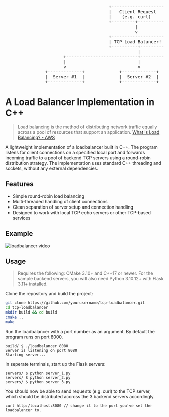 <pre>
                                       +--------------------+
                                       |   Client Request   |
                                       |    (e.g. curl)     |
                                       +---------+----------+
                                                 |
                                                 v
                                       +--------------------+
                                       | TCP Load Balancer! |
                                       +----------+---------+
                                                  |     
                      +---------------------------+---------------------------+
                      |                           |                           |
                      v                           v                           v
               +-------------+             +-------------+             +-------------+
               |  Server #1  |             |  Server #2  |             |  Server #3  |
               +-------------+             +-------------+             +-------------+
</pre>




# A Load Balancer Implementation in C++

> Load balancing is the method of distributing network traffic equally across a pool of resources that support an application. [What is Load Balancing? - AWS](https://aws.amazon.com/what-is/load-balancing/)


A lightweight implementation of a loadbalancer built in C++. The program listens for client connections on a specified local port and forwards incoming traffic to a pool of backend TCP servers using a round-robin distribution strategy. The implementation uses standard C++ threading and sockets, without any external dependencies.

## Features

- Simple round-robin load balancing
- Multi-threaded handling of client connections
- Clean separation of server setup and connection handling
- Designed to work with local TCP echo servers or other TCP-based services

## Example

![loadbalancer video](./docs/example.gif)

## Usage
> Requires the following: CMake 3.10+ and C++17 or newer. For the sample backend servers, you will also need Python 3.10.12+ with Flask 3.11+ installed.

Clone the repository and build the project:
```bash
git clone https://github.com/yourusername/tcp-loadbalancer.git
cd tcp-loadbalancer
mkdir build && cd build
cmake ..
make
```

Run the loadbalancer with a port number as an argument. By default the program runs on port 8000.
```
build/ $ ./loadbalancer 8080
Server is listening on port 8080
Starting server...
```

In seperate terminals, start up the Flask servers:
```
servers/ $ python server_1.py
servers/ $ python server_2.py
servers/ $ python server_3.py 
```

You should now be able to send requests (e.g. curl) to the TCP server, which should be distributed accross the 3 backend servers accordingly.
```
curl http:/localhost:8080 // change it to the port you've set the loadbalancer to.
```

